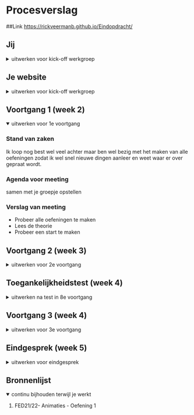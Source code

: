 # Procesverslag
 
##Link
https://rickveermanb.github.io/Eindopdracht/





## Jij

<details>
<summary>uitwerken voor kick-off werkgroep</summary>

### Auteur:
Rick Veerman

#### Je startniveau:
Blauw

#### Je focus:
Surface plane
 
</details>





## Je website

<details>
<summary>uitwerken voor kick-off werkgroep</summary>

### Je opdracht:
https://www.jakebugg.com/

#### Screenshot(s) van de eerste pagina (small screen): 
Home screen
<img src="Images/Home1.png" alt="Home" width="375px">
<img src="Images/Home2.png" alt="Home" width="375px">
<img src="Images/Home3.png" alt="Home" width="375px">
<img src="Images/Home4.png" alt="Home" width="375px">

#### Screenshot(s) van de tweede pagina (small screen):
Newsletter
<img src="Images/Newsletter1.png" alt="Newsletter" width="375px">

#### Screenshot(s) van het hamburgermenu (small screen):

<img src="Images/HamburgerMenu.png" alt="Home" width="375px">
 
</details>








## Voortgang 1 (week 2)

<details open>
<summary>uitwerken voor 1e voortgang</summary>

### Stand van zaken
Ik loop nog best wel veel achter maar ben wel bezig met het maken van alle oefeningen zodat ik wel snel nieuwe dingen aanleer en weet waar er over gepraat wordt.


### Agenda voor meeting
samen met je groepje opstellen

### Verslag van meeting


- Probeer alle oefeningen te maken 
- Lees de theorie
- Probeer een start te maken




## Voortgang 2 (week 3)

<details>
<summary>uitwerken voor 2e voortgang</summary>

### Stand van zaken

In week 3 besloot ik alles anders te gaan aanpakken, de site die ik oorspronkelijk wilde doen (PicNic) heb ik laten vallen. Dit heb ik gedaan omdat PicNic veel hetzelfde was en er niet goed genoeg uitzag ook inspireerde me dit niet veel omdat ik niks met het merk heb. Toen ben ik een andere site gaan bouwen namelijk de site van Jake Bugg, hij is een van mijn favoriete artiesten dus gaf me dit veel motivatie.




### Verslag van meeting
Ik moet verder gaan waar ik mee bezig ben zodat ik het vak nog bij ben. Mijn eerste pagina zit al een goede start in.

- Werk vooral verder
- Kijk nog even naar je focus

</details>





## Toegankelijkheidstest (week 4)

<details>
<summary>uitwerken na test in 8e voortgang</summary>

### Bevindingen
Lijst met je bevindingen die in de test naar voren kwamen:

#### Voice over
De voice over leest veel continue reading maar zegt dan wel de kop van waar de continue reading van is. Kan voor de gebruiker vervelend worden maar is wel duidelijk begrijpbaar.
De Headings worden duidelijk voorgelezen en er is een structuur tussen de H2 en H3’s



#### Toetsenbord en muis 
Met de tabtoets ga je goed door de knoppen heen en worden alle knoppen behandeld alleen de social media iconen niet. Dit komt doordat ze alleen maar images zijn.


#### Diabetes Bril 
Alles valt duidelijk te zien ondanks dat je ziet in vlekken valt alles duidelijk te zien.


#### Ballon
Tekst valt goed te zien omdat de H2’s best groot zijn ook is er een duidelijk contrast dus kun je zien waar je zit op de pagina. 

#### Blur
De tekst valt niet te lezen alleen als je echt dichtbij zit maar omdat alles ingedeeld is in kopjes, buttons en plaatjes zie je wel waar je ongeveer bent maar het blijft nog steeds heel moeilijk.

#### Heinfield Loss
Je ziet alles nog heel duidelijk alleen ben je soort van blind aan de zijkanten van je gezicht wanneer je recht naar de site staart zie je alles net als normaal.

#### Sepasme/ Parkinson
Scrollen gaat goed, de knoppen zijn ook goed bereikbaar omdat er veel ruimte is tussen de secties maar ook zijn de knoppen groot genoeg. Dus alles is goed bereikbaar en misklikken is bijna niet mogelijk.
</details>





## Voortgang 3 (week 4)

<details>
<summary>uitwerken voor 3e voortgang</summary>

### Stand van zaken
Ik moet nog wat aanpassen zodat het nog beter toegankelijk is voor elke gebruiker, zoals kleur geven als er met tab gescrold wordt.




### Verslag van meeting
hier na afloop snel de uitkomsten van de meeting vastleggen

- Alles ziet er goed uit
- Paar kleine aanpassingen
- Readme meer opstellen


</details>





## Eindgesprek (week 5)

<details>
<summary>uitwerken voor eindgesprek</summary>

### Stand van zaken
Het project vond ik heel leuk en uitdagend maar er gingen jammer genoeg ook veel dingen mis. De eerste 2 weken heb ik een site uitgewerkt die voor mij niet veel betekende, gelukkig ben ik toen over gegaan naar een nieuwe site. 

Met het maken van de nieuwe site (JakeBugg.com) had ik veel plezier en het ging ook vrij snel voor mij gevoel.

De toegankelijk testen waren echt heel leerzaam zoe kruip je in iemand anders zijn huidd en ik heb het gevoel dat ik hier heel veel van geleerd heb.

Bij het inleveren ging het fout mijn github werkte blijkbaar niet en kon dus niet beoordeeld geworden.

In de weken tussen de oplevering en de herkansing ging er veel fout. Ik kreeg even een motivatie dip, heb lang ziek in quarantaine gezeten. En nu zit ik met een amandelonsteking waarbij ik niet kan praten en te ziek ben om naar het scherm te kijken.

Hopelijk heeft dit allemaal niet mijn eindoplevering veel veranderd, maar dit is wel de rede dat er geen extra toevoegingen zijn na de feedback.

### Screenshot(s)

<img src="Images/home-1.png" alt="Homescherm" width="375px">
<img src="Images/home-2.png" alt="Homescherm" width="375px">
<img src="Images/home-3.png" alt="Homescherm" width="375px">
<img src="Images/home-4.png" alt="Homescherm" width="375px">
<img src="Images/scherm2-1.png" alt="Scherm2" width="375px">
<img src="Images/scherm2-2.png" alt="Scherm2" width="375px">


</details>






## Bronnenlijst

<details open>
<summary>continu bijhouden terwijl je werkt</summary>


1. FED21/22- Animaties - Oefening 1


</details>
